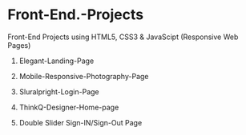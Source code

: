 # Front-End.-Projects
Front-End Projects using HTML5, CSS3 &amp; JavaScipt (Responsive Web Pages)

1. Elegant-Landing-Page 

2. Mobile-Responsive-Photography-Page
   
3. Sluralpright-Login-Page 

4. ThinkQ-Designer-Home-page 

5. Double Slider Sign-IN/Sign-Out Page 
